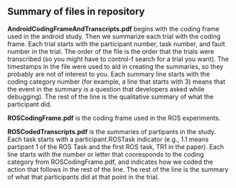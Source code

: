 ## Summary of files in repository

**AndroidCodingFrameAndTranscripts.pdf** begins with the coding frame used in the android study.
Then we summarize each trial with the coding frame. Each trial starts with the participant number,
task number, and fault number in the trial. The order of the file is the order that the trials
were transcribed (so you might have to control-f search for a trial you want). The timestamps in 
the file were used to aid in creating the summaries, so they probably are not of interest to 
you. Each summary line starts with the coding category number (for example, a line that 
starts with 3) means that the event in the summary is a question that developers asked 
while debugging). The rest of the line is the qualitative summary of what the participant 
did.

**ROSCodingFrame.pdf** is the coding frame used in the ROS experiments. 

**ROSCodedTranscripts.pdf** is the summaries of partipants in the study. Each task starts with a 
participant.ROSTask indicator (e.g., 1.1 means partipant 1 of the ROS Task and the first ROS 
task, TR1 in the paper). Each line starts with the number or letter that cooresponds to the 
coding category from ROSCodingFrame.pdf, and indicates how we coded the action that 
follows in the rest of the line. The rest of the line is the summary of what that participants
did at that point in the trial.


